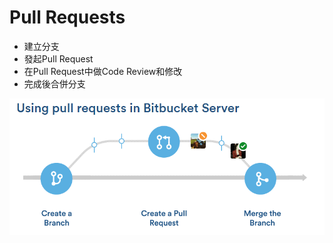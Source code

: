 # Pull Requests
* 建立分支
* 發起Pull Request
* 在Pull Request中做Code Review和修改
* 完成後合併分支

![Pull Request](pullrequest.png)